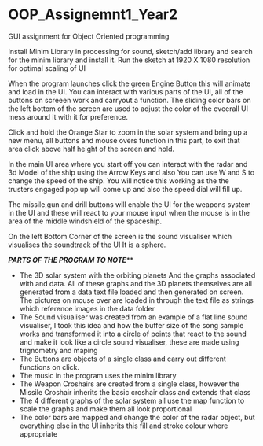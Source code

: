 # OOP_Assignemnt1_Year2
GUI assignment for Object Oriented programming

Install Minim Library in processing for sound, sketch/add library and search for the minim library and install it.
Run the sketch at 1920 X 1080 resolution for optimal scaling of UI

When the program launches click the green Engine Button this will animate and load in the UI.
You can interact with various parts of the UI, all of the buttons on screeen work and carryout a function.
The sliding color bars on the left bottom of the screen are used to adjust the color of the oveerall UI mess around it with it for preference.

Click and hold the Orange Star to zoom in the solar system and bring up a new menu, all buttons and mouse overs function in this part, to exit that area click above half height of the screen and hold.

In the main UI area where you start off you can interact with the radar and 3d Model of the ship using the Arrow Keys and also You can use W and S to change the speed of the ship. You will notice this working as the the trusters engaged pop up will come up and also the speed dial will fill up.

The missile,gun and drill buttons will enable the UI for the weapons system in the UI and these will react to your mouse input when the mouse is in the area of the middle windshield of the spaceship.

On the left Bottom Corner of the screen is the sound visualiser which visualises the soundtrack of the UI It is a sphere.

***PARTS OF THE PROGRAM TO NOTE*****
- The 3D solar system with the orbiting planets
  And the graphs associated with and data. All of these graphs and the 3D planets themselves are all generated from a data text file loaded   and then generated on screen. The pictures on mouse over are loaded in through the text file as strings which reference images in the       data folder
- The Sound visualiser was created from an example of a flat line sound visualiser, I took this idea and how the buffer size of the song     sample works and transformed it into a circle of points that react to the sound and make it look like a circle sound visualiser, these     are made using trignometry and maping
- The Buttons are objects of a single class and carry out different functions on click.
- The music in the program uses the minim library
- The Weapon Croshairs are created from a single class, however the Missile Croshair inherits the basic croshair class and extends that       class
- The 4 different graphs of the solar system all use the map function to scale the graphs and make them all look proportional
- The color bars are mapped and change the color of the radar object, but everything else in the UI inherits this fill and stroke colour     where appropriate
